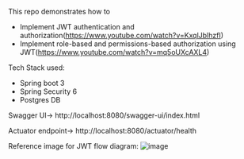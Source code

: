 This repo demonstrates how to 
 - Implement JWT authentication and authorization(https://www.youtube.com/watch?v=KxqlJblhzfI)
 - Implement role-based and permissions-based authorization using JWT(https://www.youtube.com/watch?v=mq5oUXcAXL4)

Tech Stack used:
- Spring boot 3 
- Spring Security 6 
- Postgres DB

Swagger UI-> http://localhost:8080/swagger-ui/index.html

Actuator endpoint-> http://localhost:8080/actuator/health

Reference image for JWT flow diagram:
![image](https://github.com/ggs777/jwt/assets/21174296/9ee4acf8-1696-4219-908e-c7c95b7c19a9)








